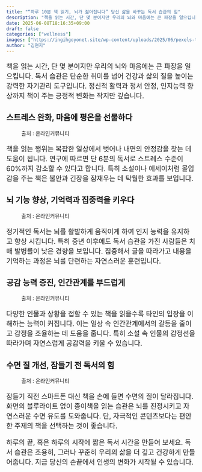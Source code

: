 ```yaml
---
title: "“하루 10분 책 읽기, 뇌가 젊어집니다” 당신 삶을 바꾸는 독서 습관의 힘"
description: "책을 읽는 시간, 단 몇 분이지만 우리의 뇌와 마음에는 큰 파장을 일으킵니다. 독서 습관은 단순한 취미를 넘어 건강과 삶의 질을 높이는 강력한 자기관리 도구입니다. 정신적 활력과 정서 안정, 인지능력 향상까지 책이 주는 긍정적 변화는 작지만 깊습니다."
date: 2025-06-08T18:16:35+09:00
draft: false
categories: ["wellness"]
images: ["https://ingihgoyonet.site/wp-content/uploads/2025/06/pexels-thatguycraig000-1467564-1024x683.jpg", "https://ingihgoyonet.site/wp-content/uploads/2025/06/pexels-cottonbro-6214651-683x1024.jpg", "https://ingihgoyonet.site/wp-content/uploads/2025/06/pexels-fauxels-3184289-1024x662.jpg", "https://ingihgoyonet.site/wp-content/uploads/2025/06/pexels-olly-935742-1024x683.jpg"]
author: "김현지"
---
```


<p style="font-size:18px">책을 읽는 시간, 단 몇 분이지만 우리의 뇌와 마음에는 큰 파장을 일으킵니다. 독서 습관은 단순한 취미를 넘어 건강과 삶의 질을 높이는 강력한 자기관리 도구입니다. 정신적 활력과 정서 안정, 인지능력 향상까지 책이 주는 긍정적 변화는 작지만 깊습니다.</p> <h2 >스트레스 완화, 마음에 평온을 선물하다</h2> <figure ><img src="https://ingihgoyonet.site/wp-content/uploads/2025/06/pexels-thatguycraig000-1467564-1024x683.jpg" alt="" style="aspect-ratio:16/9;object-fit:cover"/><figcaption >출처 : 온라인커뮤니티</figcaption></figure> <p style="font-size:18px">책을 읽는 행위는 복잡한 일상에서 벗어나 내면의 안정감을 찾는 데 도움이 됩니다. 연구에 따르면 단 6분의 독서로 스트레스 수준이 60%까지 감소할 수 있다고 합니다. 특히 소설이나 에세이처럼 몰입감을 주는 책은 불안과 긴장을 잠재우는 데 탁월한 효과를 보입니다.</p> <h2 >뇌 기능 향상, 기억력과 집중력을 키우다</h2> <figure ><img src="https://ingihgoyonet.site/wp-content/uploads/2025/06/pexels-cottonbro-6214651-683x1024.jpg" alt="" style="aspect-ratio:16/9;object-fit:cover"/><figcaption >출처 : 온라인커뮤니티</figcaption></figure> <p style="font-size:18px">정기적인 독서는 뇌를 활발하게 움직이게 하여 인지 능력을 유지하고 향상 시킵니다. 특히 중년 이후에도 독서 습관을 가진 사람들은 치매 발병률이 낮은 경향을 보입니다. 집중해서 글을 따라가고 내용을 기억하는 과정은 뇌를 단련하는 자연스러운 훈련입니다.</p> <h2 >공감 능력 증진, 인간관계를 부드럽게</h2> <figure ><img src="https://ingihgoyonet.site/wp-content/uploads/2025/06/pexels-fauxels-3184289-1024x662.jpg" alt="" style="aspect-ratio:16/9;object-fit:cover"/><figcaption >출처 : 온라인커뮤니티</figcaption></figure> <p style="font-size:18px">다양한 인물과 상황을 접할 수 있는 책을 읽을수록 타인의 입장을 이해하는 능력이 커집니다. 이는 일상 속 인간관계에서의 갈등을 줄이고 감정을 조율하는 데 도움을 줍니다. 특히 소설 속 인물의 감정선을 따라가며 자연스럽게 공감력을 키울 수 있습니다.</p> <h2 >수면 질 개선, 잠들기 전 독서의 힘</h2> <figure ><img src="https://ingihgoyonet.site/wp-content/uploads/2025/06/pexels-olly-935742-1024x683.jpg" alt="" style="aspect-ratio:16/9;object-fit:cover"/><figcaption >출처 : 온라인커뮤니티</figcaption></figure> <p style="font-size:18px">잠들기 직전 스마트폰 대신 책을 손에 들면 수면의 질이 달라집니다. 화면의 블루라이트 없이 종이책을 읽는 습관은 뇌를 진정시키고 자연스러운 수면 유도를 도와줍니다. 단, 자극적인 콘텐츠보다는 편안한 주제의 책을 선택하는 것이 좋습니다.</p> <p style="font-size:18px">하루의 끝, 혹은 하루의 시작에 짧은 독서 시간을 만들어 보세요. 독서 습관은 조용히, 그러나 꾸준히 우리의 삶을 더 깊고 건강하게 만들어줍니다. 지금 당신의 손끝에서 인생의 변화가 시작될 수 있습니다.</p>